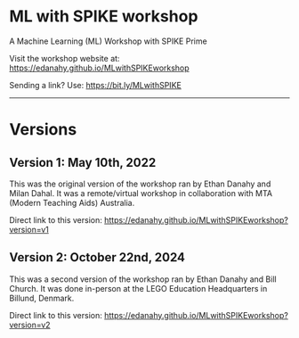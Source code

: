 # ML with SPIKE workshop
A Machine Learning (ML) Workshop with SPIKE Prime

Visit the workshop website at: https://edanahy.github.io/MLwithSPIKEworkshop

Sending a link? Use: https://bit.ly/MLwithSPIKE

---

# Versions

## Version 1: May 10th, 2022

This was the original version of the workshop ran by Ethan Danahy and Milan Dahal. It was a remote/virtual workshop in collaboration with MTA (Modern Teaching Aids) Australia.

Direct link to this version: https://edanahy.github.io/MLwithSPIKEworkshop?version=v1

## Version 2: October 22nd, 2024

This was a second version of the workshop ran by Ethan Danahy and Bill Church.  It was done in-person at the LEGO Education Headquarters in Billund, Denmark.

Direct link to this version: https://edanahy.github.io/MLwithSPIKEworkshop?version=v2
